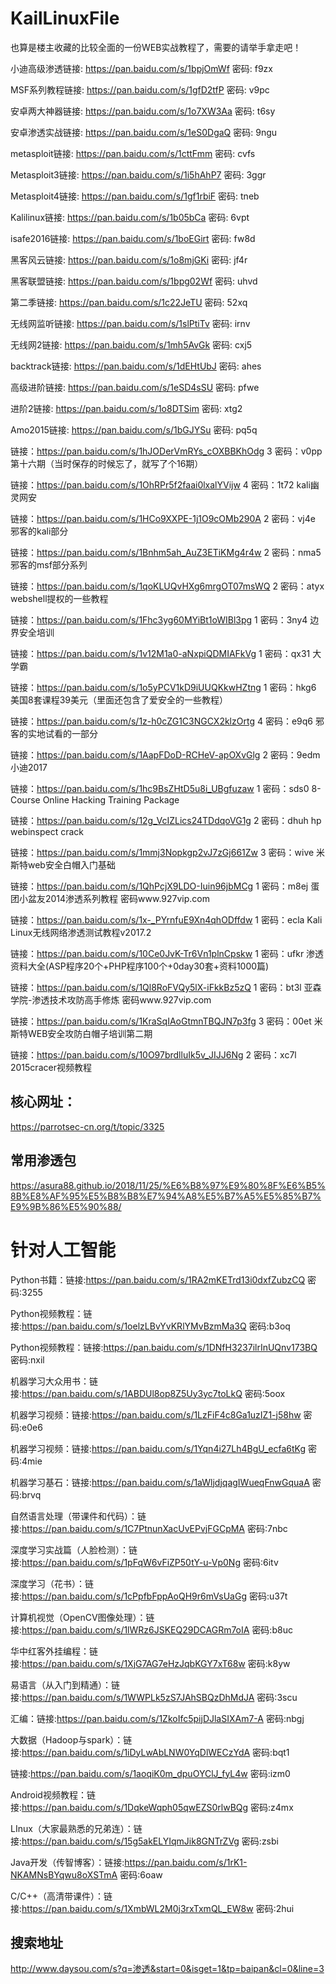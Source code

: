 # KailLinuxFile

也算是楼主收藏的比较全面的一份WEB实战教程了，需要的请举手拿走吧！

小迪高级渗透链接: https://pan.baidu.com/s/1bpjOmWf 密码: f9zx

MSF系列教程链接: https://pan.baidu.com/s/1gfD2tfP 密码: v9pc

安卓两大神器链接: https://pan.baidu.com/s/1o7XW3Aa 密码: t6sy

安卓渗透实战链接: https://pan.baidu.com/s/1eS0DgaQ 密码: 9ngu

metasploit链接: https://pan.baidu.com/s/1cttFmm 密码: cvfs

Metasploit3链接: https://pan.baidu.com/s/1i5hAhP7 密码: 3ggr

Metasploit4链接: https://pan.baidu.com/s/1gf1rbiF 密码: tneb

Kalilinux链接: https://pan.baidu.com/s/1b05bCa 密码: 6vpt

isafe2016链接: https://pan.baidu.com/s/1boEGirt 密码: fw8d

黑客风云链接: https://pan.baidu.com/s/1o8mjGKi 密码: jf4r

黑客联盟链接: https://pan.baidu.com/s/1bpg02Wf 密码: uhvd

第二季链接: https://pan.baidu.com/s/1c22JeTU 密码: 52xq

无线网监听链接: https://pan.baidu.com/s/1slPtiTv 密码: irnv

无线网2链接: https://pan.baidu.com/s/1mh5AvGk 密码: cxj5

backtrack链接: https://pan.baidu.com/s/1dEHtUbJ 密码: ahes

高级进阶链接: https://pan.baidu.com/s/1eSD4sSU 密码: pfwe

进阶2链接: https://pan.baidu.com/s/1o8DTSim 密码: xtg2

Amo2015链接: https://pan.baidu.com/s/1bGJYSu 密码: pq5q

链接：https://pan.baidu.com/s/1hJODerVmRYs_cOXBBKhOdg 3 密码：v0pp 第十六期（当时保存的时候忘了，就写了个16期）

链接：https://pan.baidu.com/s/1OhRPr5f2faai0lxalYVijw 4 密码：1t72 kali幽灵网安

链接：https://pan.baidu.com/s/1HCo9XXPE-1j1O9cOMb290A 2 密码：vj4e 邪客的kali部分

链接：https://pan.baidu.com/s/1Bnhm5ah_AuZ3ETiKMg4r4w 2 密码：nma5 邪客的msf部分系列

链接：https://pan.baidu.com/s/1qoKLUQvHXg6mrgOT07msWQ 2 密码：atyx webshell提权的一些教程

链接：https://pan.baidu.com/s/1Fhc3yg60MYiBt1oWIBl3pg 1 密码：3ny4 边界安全培训

链接：https://pan.baidu.com/s/1v12M1a0-aNxpiQDMIAFkVg 1 密码：qx31 大学霸

链接：https://pan.baidu.com/s/1o5yPCV1kD9iUUQKkwHZtng 1 密码：hkg6 美国8套课程39美元（里面还包含了爱安全的一些教程）

链接：https://pan.baidu.com/s/1z-h0cZG1C3NGCX2klzOrtg 4 密码：e9q6 邪客的实地试看的一部分

链接：https://pan.baidu.com/s/1AapFDoD-RCHeV-apOXvGlg 2 密码：9edm 小迪2017

链接：https://pan.baidu.com/s/1hc9BsZHtD5u8i_UBgfuzaw 1 密码：sds0 8-Course Online Hacking Training Package

链接：https://pan.baidu.com/s/12g_VcIZLics24TDdqoVG1g 2 密码：dhuh hp webinspect crack

链接：https://pan.baidu.com/s/1mmj3Nopkgp2vJ7zGj661Zw 3 密码：wive 米斯特web安全白帽入门基础

链接：https://pan.baidu.com/s/1QhPcjX9LDO-Iuin96jbMCg 1 密码：m8ej 蛋团小盆友2014渗透系列教程 密码www.927vip.com

链接：https://pan.baidu.com/s/1x-_PYrnfuE9Xn4qhODffdw 1 密码：ecla Kali Linux无线网络渗透测试教程v2017.2

链接：https://pan.baidu.com/s/10Ce0JvK-Tr6Vn1plnCpskw 1 密码：ufkr 渗透资料大全(ASP程序20个+PHP程序100个+0day30套+资料1000篇)

链接：https://pan.baidu.com/s/1Ql8RoFVQy5lX-iFkkBz5zQ 1 密码：bt3l 亚森学院-渗透技术攻防高手修炼 密码www.927vip.com

链接：https://pan.baidu.com/s/1KraSqIAoGtmnTBQJN7p3fg 3 密码：00et 米斯特WEB安全攻防白帽子培训第二期

链接：https://pan.baidu.com/s/10O97brdlluIk5v_JIJJ6Ng 2 密码：xc7l 2015cracer视频教程

## 核心网址：
  https://parrotsec-cn.org/t/topic/3325
## 常用渗透包
  https://asura88.github.io/2018/11/25/%E6%B8%97%E9%80%8F%E6%B5%8B%E8%AF%95%E5%B8%B8%E7%94%A8%E5%B7%A5%E5%85%B7%E9%9B%86%E5%90%88/
  
  
  
  
  # 针对人工智能
 Python书籍：链接:https://pan.baidu.com/s/1RA2mKETrd13i0dxfZubzCQ 密码:3255

Python视频教程：链接:https://pan.baidu.com/s/1oelzLBvYvKRlYMvBzmMa3Q 密码:b3oq

Python视频教程：链接:https://pan.baidu.com/s/1DNfH3237ilrInUQnv173BQ 密码:nxil



机器学习大众用书：链接:https://pan.baidu.com/s/1ABDUl8op8Z5Uy3yc7toLkQ 密码:5oox

机器学习视频：链接:https://pan.baidu.com/s/1LzFiF4c8Ga1uzIZ1-j58hw 密码:e0e6

机器学习视频：链接:https://pan.baidu.com/s/1Yqn4i27Lh4BgU_ecfa6tKg 密码:4mie

机器学习基石：链接:https://pan.baidu.com/s/1aWljdjqagIWueqFnwGquaA 密码:brvq



自然语言处理（带课件和代码）：链接:https://pan.baidu.com/s/1C7PtnunXacUvEPvjFGCpMA  密码:7nbc

深度学习实战篇（人脸检测）：链接:https://pan.baidu.com/s/1pFqW6vFiZP50tY-u-Vp0Ng 密码:6itv

深度学习（花书）：链接:https://pan.baidu.com/s/1cPpfbFppAoQH9r6mVsUaGg 密码:u37t



计算机视觉（OpenCV图像处理）：链接:https://pan.baidu.com/s/1lWRz6JSKEQ29DCAGRm7oIA 密码:b8uc

华中红客外挂编程：链接:https://pan.baidu.com/s/1XjG7AG7eHzJqbKGY7xT68w  密码:k8yw



易语言（从入门到精通）：链接:https://pan.baidu.com/s/1WWPLk5zS7JAhSBQzDhMdJA 密码:3scu

汇编：链接:https://pan.baidu.com/s/1ZkoIfc5pijDJlaSIXAm7-A 密码:nbgj



大数据（Hadoop与spark）：链接:https://pan.baidu.com/s/1iDyLwAbLNW0YqDlWECzYdA 密码:bqt1

链接:https://pan.baidu.com/s/1aoqiK0m_dpuOYClJ_fyL4w  密码:izm0



Android视频教程：链接:https://pan.baidu.com/s/1DqkeWqph05qwEZS0rlwBQg 密码:z4mx



LInux（大家最熟悉的兄弟连）：链接:https://pan.baidu.com/s/15g5akELYIqmJik8GNTrZVg  密码:zsbi



Java开发（传智博客）：链接:https://pan.baidu.com/s/1rK1-NKAMNsBYqwu8oXSTmA 密码:6oaw



C/C++（高清带课件）：链接:https://pan.baidu.com/s/1XmbWL2M0j3rxTxmQL_EW8w  密码:2hui

 
  
  
  
  
  
  
  
  
  
  
  
  
  
  
## 搜索地址
  http://www.daysou.com/s?q=渗透&start=0&isget=1&tp=baipan&cl=0&line=3
